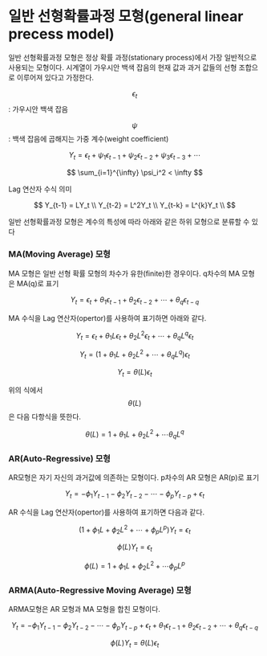 <script> MathJax.Hub.Queue(["Typeset",MathJax.Hub]); </script>

# 일반 선형확률과정 모형(general linear precess model)

일반 선형확률과정 모형은 정상 확률 과정(stationary process)에서 가장 일반적으로 사용되는 모형이다. 시계열이 가우시안 백색 잡음의 현재 값과 과거 값들의 선형 조합으로 이루어져 있다고 가정한다.

$$\epsilon_t$$ : 가우시안 백색 잡음

$$\psi$$ : 백색 잡음에 곱해지는 가중 계수(weight coefficient)

$$
Y_t = \epsilon_t + \psi_1 \epsilon_{t-1}  + \psi_2 \epsilon_{t-2}  + \psi_3 \epsilon_{t-3}  + \cdots
$$

$$
\sum_{i=1}^{\infty} \psi_i^2 < \infty
$$

Lag 연산자 수식 의미

$$
Y_{t-1} = LY_t \\
Y_{t-2} = L^2Y_t \\
Y_{t-k} = L^{k}Y_t \\
$$

일반 선형확률과정 모형은 계수의 특성에 따라 아래와 같은 하위 모형으로 분류할 수 있다

### MA(Moving Average) 모형 

MA 모형은 일반 선형 확률 모형의 차수가 유한(finite)한 경우이다. q차수의 MA 모형은 MA(q)로 표기

$$
Y_t = \epsilon_t + \theta_1 \epsilon_{t-1} + \theta_2 \epsilon_{t-2} + \cdots + \theta_q \epsilon_{t-q}
$$

MA 수식을 Lag 연산자(opertor)를 사용하여 표기하면 아래와 같다.

$$
Y_t = \epsilon_t + \theta_1 L \epsilon_{t} + \theta_2 L^2 \epsilon_{t} + \cdots + \theta_q L^q \epsilon_{t}
$$

$$
Y_t = (1 + \theta_1 L + \theta_2 L^2 + \cdots + \theta_q L^q) \epsilon_{t}
$$

$$
Y_t = \theta(L) \epsilon_t
$$

위의 식에서 $$\theta(L)$$ 은 다음 다항식을 뜻한다.

$$
\theta(L) = 1 + \theta_1 L + \theta_2 L^2 + \cdots \theta_q L^q
$$

### AR(Auto-Regressive) 모형

AR모형은 자기 자신의 과거값에 의존하는 모형이다. p차수의 AR 모형은 AR(p)로 표기

$$
Y_t = -\phi_1 Y_{t-1} - \phi_2 Y_{t-2} - \cdots - \phi_p Y_{t-p}  + \epsilon_t
$$

AR 수식을 Lag 연산자(opertor)를 사용하여 표기하면 다음과 같다.

$$
(1 + \phi_1 L + \phi_2 L^2 + \cdots + \phi_p L^p) Y_t = \epsilon_{t}
$$

$$
\phi(L) Y_t = \epsilon_t
$$

$$
\phi(L) = 1 + \phi_1 L + \phi_2 L^2 + \cdots \phi_p L^p
$$

### ARMA(Auto-Regressive Moving Average) 모형

ARMA모형은 AR 모형과 MA 모형을 합친 모형이다.

$$
Y_t = -\phi_1 Y_{t-1} - \phi_2 Y_{t-2} - \cdots - \phi_p Y_{t-p} + \epsilon_t + \theta_1 \epsilon_{t-1} + \theta_2 \epsilon_{t-2} + \cdots + \theta_q \epsilon_{t-q}
$$

$$
\phi(L) Y_t = \theta(L) \epsilon_t
$$

  